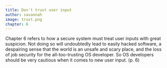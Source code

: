 ```yaml
---
title: Don't trust user input
author: savannah
image: trust.png
chapter: 6
---
```

Chapter 6 refers to how a secure system must treat user inputs with great suspicion. Not doing so will undoubtedly lead to easily hacked software, a despairing sense that the world is an unsafe and scary place, and the loss of job security for the all-too-trusting OS developer. So OS developers should be very cautious when it comes to new user input. (p. 6)
